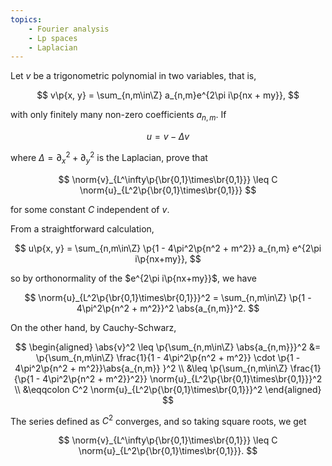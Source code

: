 ```yaml
---
topics:
    - Fourier analysis
    - Lp spaces
    - Laplacian
---
```


<problem>

Let $v$ be a trigonometric polynomial in two variables, that is,

$$
v\p{x, y} = \sum_{n,m\in\Z} a_{n,m}e^{2\pi i\p{nx + my}},
$$

with only finitely many non-zero coefficients $a_{n,m}$. If

$$
u = v - \Delta v
$$

where $\Delta = \partial_x^2 + \partial_y^2$ is the Laplacian, prove that

$$
\norm{v}_{L^\infty\p{\br{0,1}\times\br{0,1}}} \leq C \norm{u}_{L^2\p{\br{0,1}\times\br{0,1}}}
$$

for some constant $C$ independent of $v$.

</problem>

<solution>

From a straightforward calculation,

$$
u\p{x, y} = \sum_{n,m\in\Z} \p{1 - 4\pi^2\p{n^2 + m^2}} a_{n,m} e^{2\pi i\p{nx+my}},
$$

so by orthonormality of the $e^{2\pi i\p{nx+my}}$, we have

$$
\norm{u}_{L^2\p{\br{0,1}\times\br{0,1}}}^2
    = \sum_{n,m\in\Z} \p{1 - 4\pi^2\p{n^2 + m^2}}^2 \abs{a_{n,m}}^2.
$$

On the other hand, by Cauchy-Schwarz,

$$
\begin{aligned}
    \abs{v}^2
        \leq \p{\sum_{n,m\in\Z} \abs{a_{n,m}}}^2
        &= \p{\sum_{n,m\in\Z} \frac{1}{1 - 4\pi^2\p{n^2 + m^2}} \cdot \p{1 - 4\pi^2\p{n^2 + m^2}}\abs{a_{n,m}} }^2 \\
        &\leq \p{\sum_{n,m\in\Z} \frac{1}{\p{1 - 4\pi^2\p{n^2 + m^2}}^2}} \norm{u}_{L^2\p{\br{0,1}\times\br{0,1}}}^2 \\
        &\eqqcolon C^2 \norm{u}_{L^2\p{\br{0,1}\times\br{0,1}}}^2
\end{aligned}
$$

The series defined as $C^2$ converges, and so taking square roots, we get

$$
\norm{v}_{L^\infty\p{\br{0,1}\times\br{0,1}}} \leq C \norm{u}_{L^2\p{\br{0,1}\times\br{0,1}}}.
$$

</solution>
